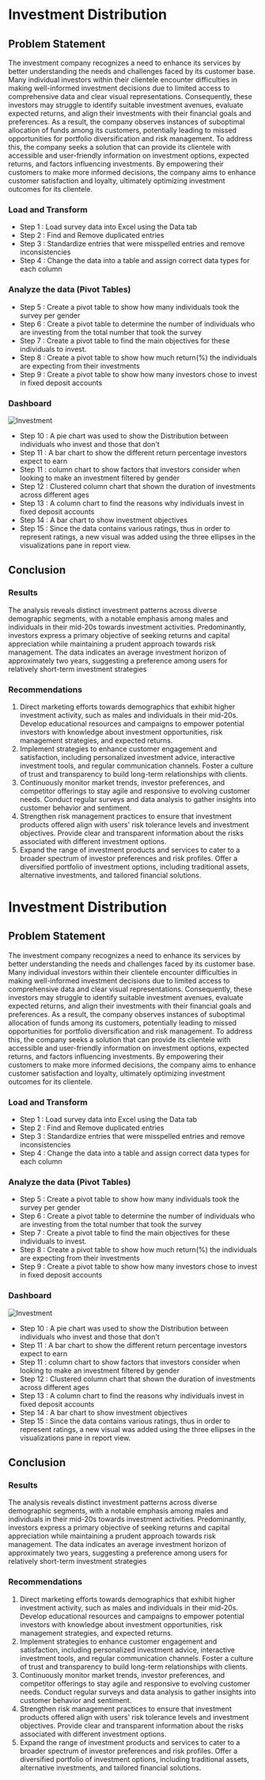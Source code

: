 #    Investment Distribution

## Problem Statement

The investment company recognizes a need to enhance its services by better understanding the needs and challenges faced by its customer base. Many individual investors within their clientele encounter difficulties in making well-informed investment decisions due to limited access to comprehensive data and clear visual representations. Consequently, these investors may struggle to identify suitable investment avenues, evaluate expected returns, and align their investments with their financial goals and preferences. As a result, the company observes instances of suboptimal allocation of funds among its customers, potentially leading to missed opportunities for portfolio diversification and risk management. To address this, the company seeks a solution that can provide its clientele with accessible and user-friendly information on investment options, expected returns, and factors influencing investments. By empowering their customers to make more informed decisions, the company aims to enhance customer satisfaction and loyalty, ultimately optimizing investment outcomes for its clientele.


### Load and Transform 

- Step 1 : Load survey data into Excel using the Data tab
- Step 2 : Find and Remove duplicated entries 
- Step 3 : Standardize entries that were misspelled entries and remove inconsistencies
- Step 4 : Change the data into a table and assign correct data types for each column

### Analyze the data (Pivot Tables)

- Step 5 : Create a pivot table to show how many individuals took the survey per gender
- Step 6 : Create a pivot table to determine the number of individuals who are investing from the total number that took the survey
- Step 7 : Create a pivot table to find the main objectives for these individuals to invest.
- Step 8 : Create a pivot table to show how much return(%) the individuals are expecting from their investments
- Step 9 : Create a pivot table to show how many investors chose to invest in fixed deposit accounts

### Dashboard

![Investment](https://github.com/KelvinMaroba/InvestmentDistribution-Excel-/assets/133264502/f29d6054-3673-4d2e-9975-69a4ca1e78bc)

- Step 10 : A pie chart was used to show the Distribution between individuals who invest and those that don't
- Step 11 : A bar chart to show the different return percentage investors expect to earn
- Step 11 : column chart to show factors that investors consider when looking to make an investment filtered by gender
- Step 12 :  Clustered column chart that shown the duration of investments across different ages 
- Step 13 : A column chart to find the reasons why individuals invest in fixed deposit accounts
- Step 14 : A bar chart to show investment objectives
- Step 15 : Since the data contains various ratings, thus in order to represent ratings, a new visual was added using the three ellipses in the visualizations pane in report view. 

## Conclusion
### Results

The analysis reveals distinct investment patterns across diverse demographic segments, with a notable emphasis among males and individuals in their mid-20s towards investment activities. Predominantly, investors express a primary objective of seeking returns and capital appreciation while maintaining a prudent approach towards risk management. The data indicates an average investment horizon of approximately two years, suggesting a preference among users for relatively short-term investment strategies

### Recommendations

1. Direct marketing efforts towards demographics that exhibit higher investment activity, such as males and individuals in their mid-20s. Develop educational resources and campaigns to empower potential investors with knowledge about investment opportunities, risk management strategies, and expected returns.
2. Implement strategies to enhance customer engagement and satisfaction, including personalized investment advice, interactive investment tools, and regular communication channels. Foster a culture of trust and transparency to build long-term relationships with clients.
3. Continuously monitor market trends, investor preferences, and competitor offerings to stay agile and responsive to evolving customer needs. Conduct regular surveys and data analysis to gather insights into customer behavior and sentiment.
4. Strengthen risk management practices to ensure that investment products offered align with users' risk tolerance levels and investment objectives. Provide clear and transparent information about the risks associated with different investment options.
5. Expand the range of investment products and services to cater to a broader spectrum of investor preferences and risk profiles. Offer a diversified portfolio of investment options, including traditional assets, alternative investments, and tailored financial solutions.

#    Investment Distribution

## Problem Statement

The investment company recognizes a need to enhance its services by better understanding the needs and challenges faced by its customer base. Many individual investors within their clientele encounter difficulties in making well-informed investment decisions due to limited access to comprehensive data and clear visual representations. Consequently, these investors may struggle to identify suitable investment avenues, evaluate expected returns, and align their investments with their financial goals and preferences. As a result, the company observes instances of suboptimal allocation of funds among its customers, potentially leading to missed opportunities for portfolio diversification and risk management. To address this, the company seeks a solution that can provide its clientele with accessible and user-friendly information on investment options, expected returns, and factors influencing investments. By empowering their customers to make more informed decisions, the company aims to enhance customer satisfaction and loyalty, ultimately optimizing investment outcomes for its clientele.


### Load and Transform 

- Step 1 : Load survey data into Excel using the Data tab
- Step 2 : Find and Remove duplicated entries 
- Step 3 : Standardize entries that were misspelled entries and remove inconsistencies
- Step 4 : Change the data into a table and assign correct data types for each column

### Analyze the data (Pivot Tables)

- Step 5 : Create a pivot table to show how many individuals took the survey per gender
- Step 6 : Create a pivot table to determine the number of individuals who are investing from the total number that took the survey
- Step 7 : Create a pivot table to find the main objectives for these individuals to invest.
- Step 8 : Create a pivot table to show how much return(%) the individuals are expecting from their investments
- Step 9 : Create a pivot table to show how many investors chose to invest in fixed deposit accounts

### Dashboard

![Investment](https://github.com/KelvinMaroba/InvestmentDistribution-Excel-/assets/133264502/f29d6054-3673-4d2e-9975-69a4ca1e78bc)

- Step 10 : A pie chart was used to show the Distribution between individuals who invest and those that don't
- Step 11 : A bar chart to show the different return percentage investors expect to earn
- Step 11 : column chart to show factors that investors consider when looking to make an investment filtered by gender
- Step 12 :  Clustered column chart that shown the duration of investments across different ages 
- Step 13 : A column chart to find the reasons why individuals invest in fixed deposit accounts
- Step 14 : A bar chart to show investment objectives
- Step 15 : Since the data contains various ratings, thus in order to represent ratings, a new visual was added using the three ellipses in the visualizations pane in report view. 

## Conclusion
### Results

The analysis reveals distinct investment patterns across diverse demographic segments, with a notable emphasis among males and individuals in their mid-20s towards investment activities. Predominantly, investors express a primary objective of seeking returns and capital appreciation while maintaining a prudent approach towards risk management. The data indicates an average investment horizon of approximately two years, suggesting a preference among users for relatively short-term investment strategies

### Recommendations

1. Direct marketing efforts towards demographics that exhibit higher investment activity, such as males and individuals in their mid-20s. Develop educational resources and campaigns to empower potential investors with knowledge about investment opportunities, risk management strategies, and expected returns.
2. Implement strategies to enhance customer engagement and satisfaction, including personalized investment advice, interactive investment tools, and regular communication channels. Foster a culture of trust and transparency to build long-term relationships with clients.
3. Continuously monitor market trends, investor preferences, and competitor offerings to stay agile and responsive to evolving customer needs. Conduct regular surveys and data analysis to gather insights into customer behavior and sentiment.
4. Strengthen risk management practices to ensure that investment products offered align with users' risk tolerance levels and investment objectives. Provide clear and transparent information about the risks associated with different investment options.
5. Expand the range of investment products and services to cater to a broader spectrum of investor preferences and risk profiles. Offer a diversified portfolio of investment options, including traditional assets, alternative investments, and tailored financial solutions.

